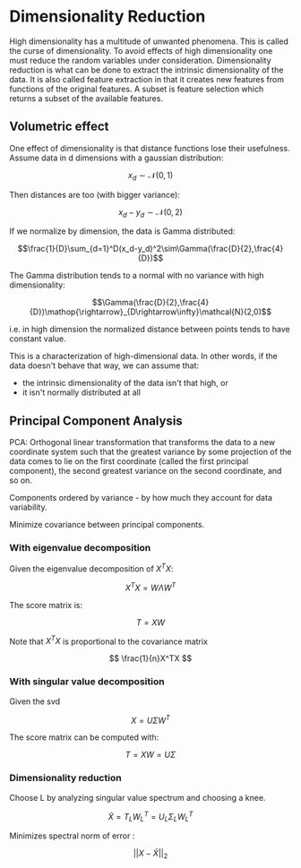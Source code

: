 Dimensionality Reduction
===

High dimensionality has a multitude of unwanted phenomena. This is called the curse of dimensionality. To avoid effects of high dimensionality one must reduce the random variables under consideration. Dimensionality reduction is what can be done to extract the intrinsic dimensionality of the data. It is also called feature extraction in that it creates new features from functions of the original features. A subset is feature selection which returns a subset of the available features. 

Volumetric effect
---

One effect of dimensionality is that distance functions lose their usefulness. Assume data in d dimensions with a gaussian distribution:

$$x_d\sim\mathcal{N}(0,1)$$

Then distances are too (with bigger variance):

$$x_d-y_d\sim\mathcal{N}(0,2)$$

If we normalize by dimension, the data is Gamma distributed:

$$\frac{1}{D}\sum_{d=1}^D(x_d-y_d)^2\sim\Gamma(\frac{D}{2},\frac{4}{D})$$

The Gamma distribution tends to a normal with no variance with high dimensionality:

$$\Gamma(\frac{D}{2},\frac{4}{D})\mathop{\rightarrow}_{D\rightarrow\infty}\mathcal{N}(2,0)$$

i.e. in high dimension the normalized distance between points tends to have constant value.

This is a characterization of high-dimensional data. In other words, if the data doesn't behave that way, we can assume that:

* the intrinsic dimensionality of the data isn't that high, or
* it isn't normally distributed at all


Principal Component Analysis
---

PCA: Orthogonal linear transformation that transforms the data to a new coordinate system such that the greatest variance by some projection of the data comes to lie on the first coordinate (called the first principal component), the second greatest variance on the second coordinate, and so on.

Components ordered by variance - by how much they account for data variability.

Minimize covariance between principal components.

### With eigenvalue decomposition

Given the eigenvalue decomposition of $X^TX$:

$$X^TX=W\Lambda W^T$$

The score matrix is:

$$T=XW$$

Note that $X^TX$ is proportional to the covariance matrix

$$ \frac{1}{n}X^TX $$

### With singular value decomposition

Given the svd

$$ X=U\Sigma W^T $$

The score matrix can be computed with:

$$ T=XW=U\Sigma $$

### Dimensionality reduction

Choose L by analyzing singular value spectrum and choosing a knee.

$$\tilde{X}=T_LW_L^T=U_L\Sigma_LW_L^T$$

Minimizes spectral norm of error :

$$ ||X-\tilde{X}||_2 $$

